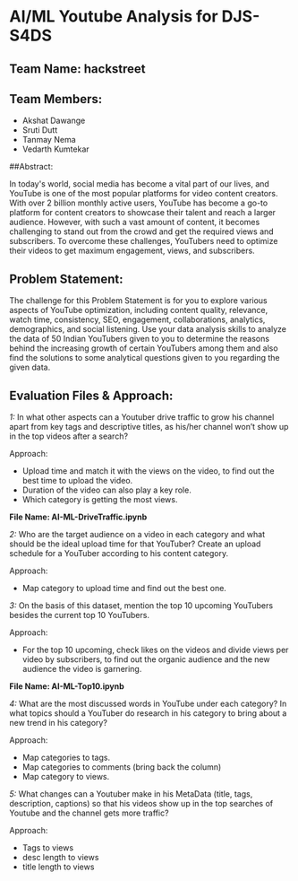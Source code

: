 # AI/ML Youtube Analysis for DJS-S4DS

## Team Name: hackstreet

## Team Members:
- Akshat Dawange
- Sruti Dutt
- Tanmay Nema
- Vedarth Kumtekar

##Abstract:

In today's world, social media has become a vital part of our lives, and YouTube is one of the most popular platforms for video content creators. With over 2 billion monthly active users, YouTube has become a go-to platform for content creators to showcase their talent and reach a larger audience. However, with such a vast amount of content, it becomes challenging to stand out from the crowd and get the required views and subscribers. To overcome these challenges, YouTubers need to optimize their videos to get maximum engagement, views, and subscribers. 

## Problem Statement: 

The challenge for this Problem Statement is for you to explore various aspects of YouTube optimization, including content quality, relevance, watch time, consistency, SEO, engagement, collaborations, analytics, demographics, and social listening. Use your data analysis  skills to analyze the data of 50 Indian YouTubers given to you to determine the reasons behind the increasing growth of certain YouTubers among them and also find the solutions to some analytical questions given to you regarding the given data.


## Evaluation Files & Approach:

*1:* In what other aspects can a Youtuber drive traffic to grow his channel apart from key tags and descriptive titles, as his/her channel won’t show up in the top videos after a search?

Approach: 
- Upload time and match it with the views on the video, to find out the best time to upload the video.
- Duration of the video can also play a key role.
- Which category is getting the most views.

**File Name: AI-ML-DriveTraffic.ipynb**

*2:* Who are the target audience on a video in each category and what should be the ideal upload time for that YouTuber? Create an upload schedule for a YouTuber according to his content category.

Approach: 
- Map category to upload time and find out the best one.

*3:* On the basis of this dataset, mention the top 10 upcoming YouTubers besides the current top 10 YouTubers.

Approach:
- For the top 10 upcoming, check likes on the videos and divide views per video by subscribers, to find out the organic audience and the new audience the video is garnering.

**File Name: AI-ML-Top10.ipynb**

*4:* What are the most discussed words in YouTube under each category? In what topics should a YouTuber do research in his category to bring about a new trend in his category?

Approach: 
- Map categories to tags.
- Map categories to comments (bring back the column)
- Map category to views.

*5:* What changes can a Youtuber make in his MetaData (title, tags, description, captions) so that his videos show up in the top searches of Youtube and the channel gets more traffic?

Approach:
- Tags to views
- desc length to views
- title length to views

